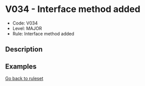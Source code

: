 # V034 - Interface method added

* Code: V034
* Level: MAJOR
* Rule: Interface method added

## Description

## Examples

[Go back to ruleset](../README.md)